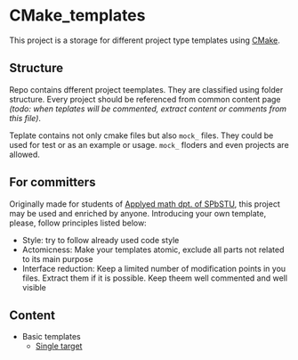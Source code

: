# CMake_templates
This project is a storage for different project type templates using [CMake](https://cmake.org/overview/).

## Structure
Repo contains dfferent project teemplates. They are classified using folder structure. Every project should be referenced from common content page _(todo: when teplates will be commented, extract content or comments from this file)_.

Teplate contains not only cmake files but also `mock_` files. They could be used for test or as an example or usage. `mock_` floders and even projects are allowed.

## For committers

Originally made for students of [Applyed math dpt. of SPbSTU](https://iamm.spbstu.ru/department/kafedra_prikladnaya_matematika/), this project may be used and enriched by anyone.
Introducing your own template, please, follow principles listed below:
* Style: try to follow already used code style
* Actomicness: Make your templates atomic, exclude all parts not related to its main purpose
* Interface reduction: Keep a limited number of modification points in you files. Extract them if it is possible. Keep theem well commented and well visible

## Content
* Basic templates
  * [Single target](basic_templates/single_target)
